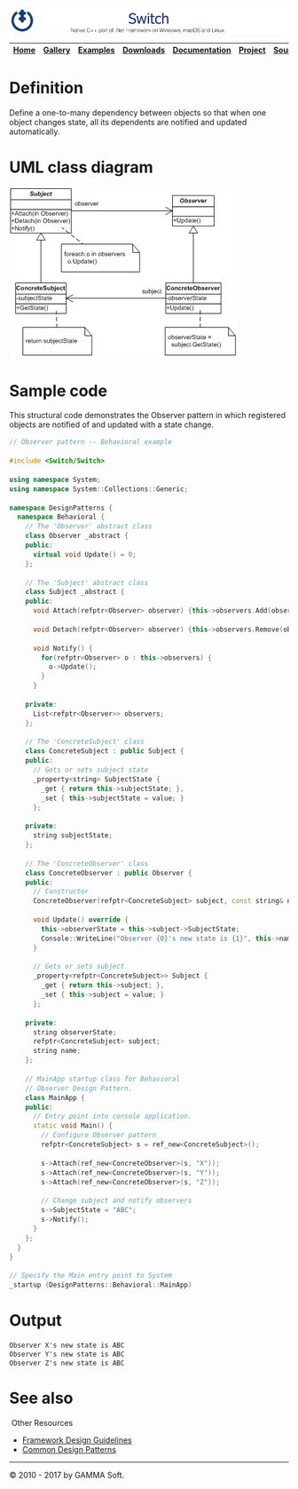 ![Switch Header](Pictures/SwitchNativeC++port.png)

| [Home](Home.md) | [Gallery](Gallery.md) | [Examples](Examples.md) | [Downloads](Downloads.md) | [Documentation](Documentation.md) | [Project](https://sourceforge.net/projects/switchpro) | [Source](https://github.com/gammasoft71/switch) | [License](License.md) | [Contact](Contact.md) | [GAMMA Soft](https://gammasoft71.wixsite.com/gammasoft) |
|-----------------|-----------------------|-------------------------|-------------------------|-----------------------------------|-------------------------------------------------------|-------------------------------------------------|-----------------------|-----------------------|---------------------------------------------------------|

# Definition

Define a one-to-many dependency between objects so that when one object changes state, all its dependents are notified and updated automatically.

# UML class diagram

![AbstractFactory](Pictures/DesignPatterns/observer.gif)

# Sample code

This structural code demonstrates the Observer pattern in which registered objects are notified of and updated with a state change.

```c++
// Observer pattern -- Behavioral example
 
#include <Switch/Switch>
 
using namespace System;
using namespace System::Collections::Generic;
 
namespace DesignPatterns {
  namespace Behavioral {
    // The 'Observer' abstract class
    class Observer _abstract {
    public:
      virtual void Update() = 0;
    };
 
    // The 'Subject' abstract class
    class Subject _abstract {
    public:
      void Attach(refptr<Observer> observer) {this->observers.Add(observer);}
 
      void Detach(refptr<Observer> observer) {this->observers.Remove(observer);}
 
      void Notify() {
        for(refptr<Observer> o : this->observers) {
          o->Update();
        }
      }
 
    private:
      List<refptr<Observer>> observers;
    };
 
    // The 'ConcreteSubject' class
    class ConcreteSubject : public Subject {
    public:
      // Gets or sets subject state
      _property<string> SubjectState {
        _get { return this->subjectState; },
        _set { this->subjectState = value; }
      };
 
    private:
      string subjectState;
    };
 
    // The 'ConcreteObserver' class
    class ConcreteObserver : public Observer {
    public:
      // Constructor
      ConcreteObserver(refptr<ConcreteSubject> subject, const string& name) : subject(subject), name(name) {}
 
      void Update() override {
        this->observerState = this->subject->SubjectState;
        Console::WriteLine("Observer {0}'s new state is {1}", this->name, this->observerState);
      }
 
      // Gets or sets subject
      _property<refptr<ConcreteSubject>> Subject {
        _get { return this->subject; },
        _set { this->subject = value; }
      };
 
    private:
      string observerState;
      refptr<ConcreteSubject> subject;
      string name;
    };
    
    // MainApp startup class for Behavioral
    // Observer Design Pattern.
    class MainApp {
    public:
      // Entry point into console application.
      static void Main() {
        // Configure Observer pattern
        refptr<ConcreteSubject> s = ref_new<ConcreteSubject>();
        
        s->Attach(ref_new<ConcreteObserver>(s, "X"));
        s->Attach(ref_new<ConcreteObserver>(s, "Y"));
        s->Attach(ref_new<ConcreteObserver>(s, "Z"));
        
        // Change subject and notify observers
        s->SubjectState = "ABC";
        s->Notify();
      }
    };
  }
}
 
// Specify the Main entry point to System
_startup (DesignPatterns::Behavioral::MainApp)
```

# Output

```
Observer X's new state is ABC
Observer Y's new state is ABC
Observer Z's new state is ABC
```

# See also
​
Other Resources

* [Framework Design Guidelines](FrameworkDesignGuidelines.md)
* [Common Design Patterns](CommonDesignPatterns.md)

______________________________________________________________________________________________

© 2010 - 2017 by GAMMA Soft.

